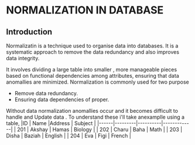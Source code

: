 # NORMALIZATION IN DATABASE
## Introduction
Normalizatin is a technique used to organise data into databases. It is a systematic approach to remove the data redundancy and also improves data integrity.


It involves dividing a large table into smaller , more manageable pieces based on functional dependencies among attributes, ensuring that data anomallies are minimized.
Normalization is commonly used for two purpose   
- Remove data redundancy.
- Ensuring data dependencies of proper.


Without data normalization anomallies occur and it becomes difficult to handle and Update data . To understand these i'll take anexamplle using a table,
|ID    | Name    |Address   | Subject     |
|------|---------|----------|-------------|
| 201  | Akshay  |  Hamas   |  Biology    |
| 202  | Charu   |  Baha    |  Math       |
| 203  | Disha   |  Baziah  |  English    |
| 204  | Eva     |  Figi    |  French     |